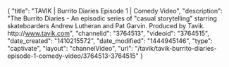 {
    "title": "TAVIK | Burrito Diaries Episode 1 | Comedy Video",
    "description": "The Burrito Diaries - An episodic series of \"casual storytelling\" starring skateboarders Andrew Lutheran and Pat Garvin. Produced by Tavik. http:\/\/www.tavik.com",
    "channelid": "3764513",
    "videoid": "3764515",
    "date_created": "1410215572",
    "date_modified": "1444945146",
    "type": "captivate",
    "layout": "channelVideo",
    "url": "\/tavik\/tavik-burrito-diaries-episode-1-comedy-video\/3764513-3764515"
}